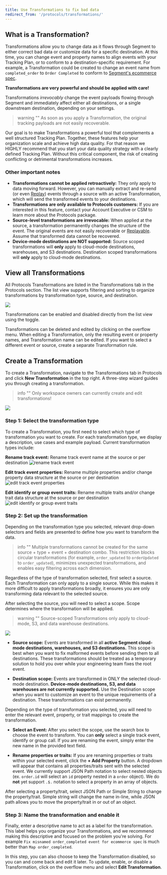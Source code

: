 ```yaml
---
title: Use Transformations to fix bad data
redirect_from: '/protocols/transformations/'
---
```


## What is a Transformation?

Transformations allow you to change data as it flows through Segment to either correct bad data or customize data for a specific destination. At this time, you can change event and property names to align events with your Tracking Plan, or to conform to a destination-specific requirement. For example, a Transformation could be created to change an event name from `completed_order` to `Order Completed` to conform to [Segment's ecommerce spec](/docs/connections/spec/ecommerce/v2/#order-completed).

**Transformations are very powerful and should be applied with care!**

Transformations _irrevocably_ change the event payloads flowing through Segment and immediately affect either all destinations, or a single downstream destination, depending on your settings.

> warning ""
> As soon as you apply a Transformation, the original tracking payloads are not easily recoverable.

Our goal is to make Transformations a powerful tool that complements a well structured Tracking Plan. Together, these features help your organization scale and achieve high data quality. For that reason we HIGHLY recommend that you start your data quality strategy with a clearly defined Tracking Plan. Without this critical component, the risk of creating conflicting or detrimental transformations increases.

### Other important notes

- **Transformations cannot be applied retroactively:** They only apply to data moving forward. However, you can manually extract and re-send (or even [Replay](/docs/guides/general/what-is-replay)) events through a source with an active Transformation, which will send the transformed events to your destinations.
- **Transformations are only available to Protocols customers:** If you are interested in this feature, contact your Account Executive or CSM to learn more about the Protocols package.
- **Source-level transformations are irrevocable:** When applied at the source, a transformation permanently changes the structure of the event. The original events are not easily recoverable or [Replayable](/docs/guides/general/what-is-replay). Assume that transformed data cannot be recovered.
- **Device-mode destinations are NOT supported:** Source scoped transformations will **only** apply to cloud-mode destinations, warehouses, and S3 destinations. Destination scoped transformations will **only** apply to cloud-mode destinations.

## View all Transformations

All Protocols Transformations are listed in the Transformations tab in the Protocols section. The list view supports filtering and sorting to organize transformations by transformation type, source, and destination.

![](../images/transformation_list_view.png)

Transformations can be enabled and disabled directly from the list view using the toggle.

Transformations can be deleted and edited by clicking on the overflow menu. When editing a Transformation, only the resulting event or property names, and Transformation name can be edited. If you want to select a different event or source, create a separate Transformation rule.

## Create a Transformation

To create a Transformation, navigate to the Transformations tab in Protocols and click **New Transformation** in the top right. A three-step wizard guides you through creating a transformation.

> info ""
> Only workspace owners can currently create and edit transformations!

![](../images/transformation_wizard.png)

### Step 1: Select the transformation type

To create a Transformation, you first need to select which type of transformation you want to create. For each transformation type, we display a description, use cases and example payload. Current transformation types include:

**Rename track event:** Rename track event name at the source or per destination
![rename track event](../images/event-rename-example.png)

**Edit track event properties:** Rename multiple properties and/or change property data structure at the source or per destination
![edit track event properties](../images/property-example.png)

**Edit identify or group event traits:** Rename multiple traits and/or change trait data structure at the source or per destination
![edit identify or group event traits](../images/traits-example.png)

### Step 2: Set up the transformation

Depending on the transformation type you selected, relevant drop-down selectors and fields are presented to define how you want to transform the data.

> info ""
> Multiple transformations cannot be created for the same source + type + event + destination combo. This restriction blocks circular transformations (for example, `order_updated` to `orderUpdated` to `order_updated`), minimizes unexpected transformations, and enables easy filtering across each dimension.

Regardless of the type of transformation selected, first select a source. Each Transformation can only apply to a single source. While this makes it more difficult to apply transformations broadly, it ensures you are only transforming data relevant to the selected source.

After selecting the source, you will need to select a scope. Scope determines where the transformation will be applied.

> warning ""
> Source-scoped Transformations only apply to cloud-mode, S3, and data warehouse destinations.

![](../images/transformation_scope.png)

* **Source scope:**
Events are transformed in all **active Segment cloud-mode destinations, warehouses, and S3 destinations.** This scope is best when you want to fix malformed events before sending them to all destinations. These transformations should be treated as a temporary solution to hold you over while your engineering team fixes the root event.

* **Destination scope:**
Events are transformed in ONLY the selected cloud-mode destination. **Device-mode destinations, S3, and data warehouses are not currently supported.** Use the Destination scope when you want to customize an event to the unique requirements of a destination. These transformations can exist permanently.

Depending on the type of transformation you selected, you will need to enter the relevant event, property, or trait mappings to create the transformation.

* **Select an Event:**
After you select the scope, use the search box to choose the event to transform. You can **only** select a single track event, identify or group call. If you are renaming the event, simply enter the new name in the provided text field.

* **Rename properties or traits:**
If you are renaming properties or traits within your selected event, click the **+ Add Property** button. A dropdown will appear that contains all properties/traits sent with the selected event. We currently support JSON Path notation to select nested objects (ex. `order.id` will select an `id` property nested in a `order` object). We do **not** yet support `.$.` notation to select a property in an array of objects.

After selecting a property/trait, select JSON Path or Simple String to change the property/trait. Simple string will change the name in-line, while JSON path allows you to move the property/trait in or out of an object.

### Step 3: Name the transformation and enable it

Finally, enter a descriptive name to act as a label for the transformation. This label helps you organize your Transformations, and we recommend making this descriptive and focused on the problem you're solving. For example `Fix misnamed order_completed event for ecommerce spec` is much better than `Map order_completed`.

In this step, you can also choose to keep the Transformation disabled, so you can and come back and edit it later. To update, enable, or disable a Transformation, click on the overflow menu and select **Edit Transformation**.
